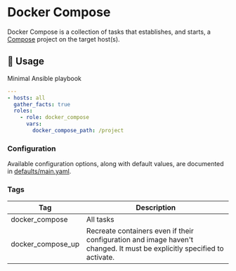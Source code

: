 # Docker Compose

Docker Compose is a collection of tasks that establishes, and starts, a [Compose](https://docs.docker.com/compose) project on the target host(s).

## 🚀 Usage

Minimal Ansible playbook

```yaml
---
- hosts: all
  gather_facts: true
  roles:
    - role: docker_compose
      vars:
        docker_compose_path: /project
```

### Configuration

Available configuration options, along with default values, are documented in [defaults/main.yaml](defaults/main.yaml).

### Tags

| Tag | Description |
| --- | ----------- |
| docker_compose | All tasks |
| docker_compose_up | Recreate containers even if their configuration and image haven't changed. It must be explicitly specified to activate. |
